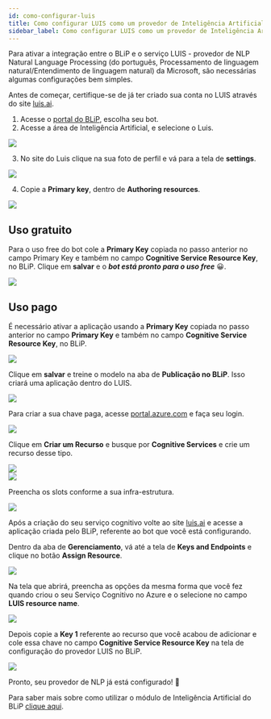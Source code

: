 ```yaml
---
id: como-configurar-luis
title: Como configurar LUIS como um provedor de Inteligência Artificial
sidebar_label: Como configurar LUIS como um provedor de Inteligência Artificial
---
```


Para ativar a integração entre o BLiP e o serviço LUIS - provedor de NLP Natural Language Processing (do português, Processamento de linguagem natural/Entendimento de linguagem natural) da Microsoft, são necessárias algumas configurações bem simples.

Antes de começar, certifique-se de já ter criado sua conta no LUIS através do site [luis.ai](https://www.luis.ai/).


1) Acesse o [portal do BLiP](https://portal.blip.ai), escolha seu bot.
2) Acesse a área de Inteligência Artificial, e selecione o Luis.

![](/img/ai/nlp/como-configurar-luis-1.png)<br>

3) No site do Luis clique na sua foto de perfil e vá para a tela de **settings**.

![](/img/ai/nlp/como-configurar-luis-2.png)<br>

4) Copie a **Primary key**, dentro de **Authoring resources**.

![](/img/ai/nlp/como-configurar-luis-3.png)<br>

## Uso gratuito

Para o uso free do bot cole a **Primary Key** copiada no passo anterior no campo Primary Key e também no campo **Cognitive Service Resource Key**, no BLiP. Clique em **salvar** e o ***bot está pronto para o uso free*** 😀.

![](/img/ai/nlp/como-configurar-luis-4.png)<br>


## Uso pago

É necessário ativar a aplicação usando a **Primary Key** copiada no passo anterior no campo **Primary Key** e também no campo **Cognitive Service Resource Key**, no BLiP.


![](/img/ai/nlp/como-configurar-luis-4.png)<br>

Clique em **salvar** e treine o modelo na aba de **Publicação no BLiP**. Isso criará uma aplicação dentro do LUIS.

![](/img/ai/nlp/como-configurar-luis-5.png)<br>

Para criar a sua chave paga, acesse [portal.azure.com](https://portal.azure.com/) e faça seu login.

![](/img/ai/nlp/como-configurar-luis-6.png)<br>

Clique em **Criar um Recurso** e busque por **Cognitive Services** e crie um recurso desse tipo.

![](/img/ai/nlp/como-configurar-luis-7.png)<br>
![](/img/ai/nlp/como-configurar-luis-8.png)<br>

Preencha os slots conforme a sua infra-estrutura.

![](/img/ai/nlp/como-configurar-luis-9.png)<br>

Após a criação do seu serviço cognitivo volte ao site [luis.ai](https://www.luis.ai/) e acesse a aplicação criada pelo BLiP, referente ao bot que você está configurando.

Dentro da aba de **Gerenciamento**, vá até a tela de **Keys and Endpoints** e clique no botão **Assign Resource**.

![](/img/ai/nlp/como-configurar-luis-10.png)<br>

Na tela que abrirá, preencha as opções da mesma forma que você fez quando criou o seu Serviço Cognitivo no Azure e o selecione no campo **LUIS resource name**.

![](/img/ai/nlp/como-configurar-luis-11.png)<br>

Depois copie a **Key 1** referente ao recurso que você acabou de adicionar e cole essa chave no campo **Cognitive Service Resource Key** na tela de configuração do provedor LUIS no BLiP.

![](/img/ai/nlp/como-configurar-luis-12.png)<br>

Pronto, seu provedor de NLP já está configurado! 🤩

Para saber mais sobre como utilizar o módulo de Inteligência Artificial do BLiP [clique aqui](/docs/general/level-up/level-up-3-checklist-de-ia).

<!-- Rating frame -->
<script type="text/javascript" src="/scripts/rating.js"/>